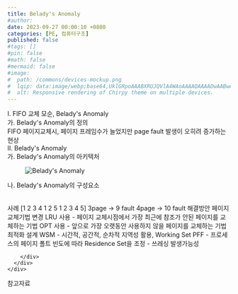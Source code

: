 ```yaml
---
title: Belady's Anomaly
#author: 
date: 2023-09-27 00:00:10 +0800
categories: [PE, 컴퓨터구조]
published: false
#tags: []
#pin: false
#math: false
#mermaid: false
#image:
#  path: /commons/devices-mockup.png
#  lqip: data:image/webp;base64,UklGRpoAAABXRUJQVlA4WAoAAAAQAAAADwAABwAAQUxQSDIAAAARL0AmbZurmr57yyIiqE8oiG0bejIYEQTgqiDA9vqnsUSI6H+oAERp2HZ65qP/VIAWAFZQOCBCAAAA8AEAnQEqEAAIAAVAfCWkAALp8sF8rgRgAP7o9FDvMCkMde9PK7euH5M1m6VWoDXf2FkP3BqV0ZYbO6NA/VFIAAAA
#  alt: Responsive rendering of Chirpy theme on multiple devices.
---
```


<div class="post-wrap">
  <div class="para">
    <div class="para-title">
      I. FIFO 교체 모순, Belady's Anomaly
    </div>
    <div class="para-cntnt">
      <div class="para">
        <div class="para-title">
          가. Belady's Anomaly의 정의
        </div>
        <div class="para-cntnt">
            FIFO 페이지교체시, 페이지 프레임수가 늘었지만 page fault 발생이 오히려 증가하는 현상
        </div>
      </div>
    </div>
  </div>
  
  <div class="para">
    <div class="para-title">
      II. Belady's Anomaly
    </div>
    <div class="para-cntnt">
      <div class="para">
        <div class="para-title">
          가. Belady's Anomaly의 아키텍처
        </div>
        <div class="para-cntnt">
          <figure class="post-figure">
            <img src="/assets/img/posts/Belady's-Anomaly.png" alt="Belady's Anomaly">
<!--            <figcaption>Source: Unveiling the Metaverse: Exploring Emerging Trends, Multifaceted Perspectives, and Future Challenges</figcaption>-->
          </figure>
        </div>
      </div>
      <div class="para">
        <div class="para-title">
          나. Belady's Anomaly의 구성요소
        </div>
        <div class="para-cntnt">
          <table class="post-table">
          </table>
          사례
  [1 2 3 4 1 2 5 1 2 3 4 5]
  3page -&gt; 9 fault
  4page -&gt; 10 fault
해결방안
  페이지 교체기법 변경 
    LRU 사용 - 페이지 교체시점에서 가장 최근에 참조가 안된 페이지를 교체하는 기법 
    OPT 사용 - 앞으로 가장 오랫동안 사용하지 않을 페이지를 교체하는 기법
  최적화 설계 
    WSM - 시간적, 공간적, 순차적 지역성 활용, Working Set 
    PFF - 프로세스의 페이지 폴트 빈도에 따라 Residence Set을 조정
- 쓰레싱 발생가능성

        </div>
      </div>
    </div>
  </div>

  <div class="refr-wrap">
    <div class="refr-title">
        참고자료
    </div>
    <ol class="refr-list">
    <!--    <li>(나현식, 최대선) <a target="_blank" href="https://scienceon.kisti.re.kr/commons/util/originalView.do?cn=JAKO202225948430499&oCn=JAKO202225948430499&dbt=JAKO&journal=NJOU00291864">메타버스 보안 위협 요소 및 대응 방안 검토</a></li>-->
    <!--    <li>(M. Uddin, S. Manickam, H. Ullah, M. Obaidat and A. Dandoush) <a target="_blank" href="https://ieeexplore.ieee.org/abstract/document/10138386">Unveiling the Metaverse: Exploring Emerging Trends, Multifaceted Perspectives, and Future Challenges</a></li>-->
    </ol>
  </div>
</div>
